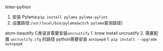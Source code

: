 linter-python
1. 安装 Pylama:`pip install pylama pylama-pylint`
2. 设置路径:`/usr/local/bin/pylama`(`witch pylama`查询路径)

atom-beautify
C类语言需要安装`uncrustify`
    1. brew install uncrustify
    2. 需要配置 `uncrustify.cfg` 的路径
python需要安装 `autopep8`
    1.  `pip install --upgrade autopep8`
